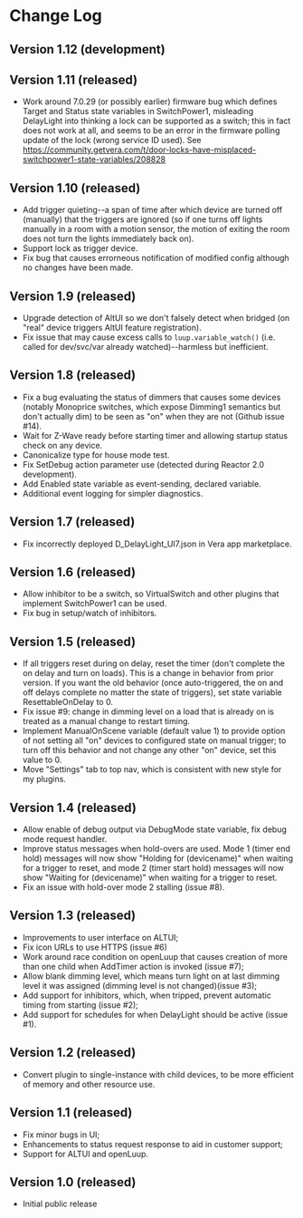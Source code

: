 # Change Log #

## Version 1.12 (development)

## Version 1.11 (released)

* Work around 7.0.29 (or possibly earlier) firmware bug which defines Target and Status state variables in SwitchPower1, misleading DelayLight into thinking a lock can be supported as a switch; this in fact does not work at all, and seems to be an error in the firmware polling update of the lock (wrong service ID used). See https://community.getvera.com/t/door-locks-have-misplaced-switchpower1-state-variables/208828

## Version 1.10 (released)

* Add trigger quieting--a span of time after which device are turned off (manually) that the triggers are ignored (so if one turns off lights manually in a room with a motion sensor, the motion of exiting the room does not turn the lights immediately back on).
* Support lock as trigger device.
* Fix bug that causes errorneous notification of modified config although no changes have been made.

## Version 1.9 (released) 

* Upgrade detection of AltUI so we don't falsely detect when bridged (on "real" device triggers AltUI feature registration).
* Fix issue that may cause excess calls to `luup.variable_watch()` (i.e. called for dev/svc/var already watched)--harmless but inefficient.

## Version 1.8 (released) ##

* Fix a bug evaluating the status of dimmers that causes some devices (notably Monoprice switches, which expose Dimming1 semantics but don't actually dim) to be seen as "on" when they are not (Github issue #14).
* Wait for Z-Wave ready before starting timer and allowing startup status check on any device.
* Canonicalize type for house mode test.
* Fix SetDebug action parameter use (detected during Reactor 2.0 development).
* Add Enabled state variable as event-sending, declared variable.
* Additional event logging for simpler diagnostics.

## Version 1.7 (released) ##

* Fix incorrectly deployed D_DelayLight_UI7.json in Vera app marketplace.

## Version 1.6 (released) ##

* Allow inhibitor to be a switch, so VirtualSwitch and other plugins that implement SwitchPower1 can be used.
* Fix bug in setup/watch of inhibitors.

## Version 1.5 (released) ##

* If all triggers reset during on delay, reset the timer (don't complete the on delay and turn on loads). This is a change in behavior from prior version. If you want the old behavior (once auto-triggered, the on and off delays complete no matter the state of triggers), set state variable ResettableOnDelay to 0.
* Fix issue #9: change in dimming level on a load that is already on is treated as a manual change to restart timing.
* Implement ManualOnScene variable (default value 1) to provide option of not setting all "on" devices to configured state on manual trigger; to turn off this behavior and not change any other "on" device, set this value to 0.
* Move "Settings" tab to top nav, which is consistent with new style for my plugins.

## Version 1.4 (released) ##

* Allow enable of debug output via DebugMode state variable, fix debug mode request handler.
* Improve status messages when hold-overs are used. Mode 1 (timer end hold) messages will now show "Holding for (devicename)" when waiting for a trigger to reset, and mode 2 (timer start hold) messages will now show "Waiting for (devicename)" when waiting for a trigger to reset.
* Fix an issue with hold-over mode 2 stalling (issue #8).

## Version 1.3 (released) ##

* Improvements to user interface on ALTUI;
* Fix icon URLs to use HTTPS (issue #6)
* Work around race condition on openLuup that causes creation of more than one child when AddTimer action is invoked (issue #7);
* Allow blank dimming level, which means turn light on at last dimming level it was assigned (dimming level is not changed)(issue #3);
* Add support for inhibitors, which, when tripped, prevent automatic timing from starting (issue #2);
* Add support for schedules for when DelayLight should be active (issue #1).

## Version 1.2 (released) ##

* Convert plugin to single-instance with child devices, to be more efficient of memory and other resource use.

## Version 1.1 (released) ##

* Fix minor bugs in UI;
* Enhancements to status request response to aid in customer support;
* Support for ALTUI and openLuup.

## Version 1.0 (released) ##

* Initial public release
